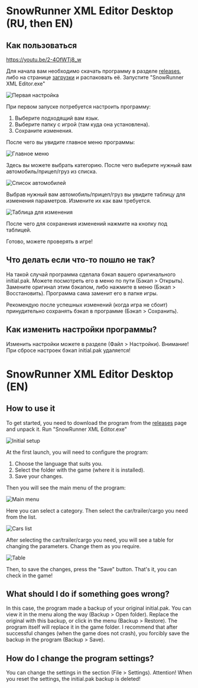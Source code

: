 # SnowRunner XML Editor Desktop (RU, then EN)

## Как пользоваться

<https://youtu.be/2-4OfWTj8_w>

Для начала вам необходимо скачать программу в разделе [releases](https://github.com/VerZsuT/SnowRunner-XML-Editor-Desktop/releases), либо на странице [загрузки](https://verzsut.github.io/SnowRunner-XML-Editor-Desktop/download.html) и распаковать её. Запустите "SnowRunner XML Editor.exe"

![Первая настройка](https://image.modcdn.io/members/4a97/2992192/profile/2021-04-2.png)

При первом запуске потребуется настроить программу:

1. Выберите подходящий вам язык.
2. Выберите папку с игрой (там куда она установлена).
3. Сохраните изменения.

После чего вы увидите главное меню программы:

![Главное меню](https://image.modcdn.io/members/4a97/2992192/profile/2021-04-2.1.png)

Здесь вы можете выбрать категорию.
После чего выберите нужный вам автомобиль/прицеп/груз из списка.

![Список автомобилей](https://image.modcdn.io/members/4a97/2992192/profile/2021-04-2.2.png)

Выбрав нужный вам автомобиль/прицеп/груз вы увидите таблицу для изменения параметров. Измените их как вам требуется.

![Таблица для изменения](https://image.modcdn.io/members/4a97/2992192/profile/2021-04-2.7.png)

После чего для сохранения изменений нажмите на кнопку под таблицей.

Готово, можете проверять в игре!

## Что делать если что-то пошло не так?

На такой случай программа сделала бэкап вашего оригинального initial.pak. Можете посмотреть его в меню по пути (Бэкап > Открыть).
Замените оригинал этим бэкапом, либо нажмите в меню (Бэкап > Восстановить). Программа сама заменит его в папке игры.

Рекомендую после успешных изменений (когда игра не сбоит) принудительно сохранять бэкап в программе (Бэкап > Сохранить).

## Как изменить настройки программы?

Изменить настройки можете в разделе (Файл > Настройки).
Внимание! При сбросе настроек бэкап initial.pak удаляется!

# SnowRunner XML Editor Desktop (EN)

## How to use it

To get started, you need to download the program from the [releases](https://github.com/VerZsuT/SnowRunner-XML-Editor-Desktop/releases) page and unpack it. Run "SnowRunner XML Editor.exe"

![Initial setup](https://image.modcdn.io/members/4a97/2992192/profile/2021-04-2.3.png)

At the first launch, you will need to configure the program:

1. Choose the language that suits you.
2. Select the folder with the game (where it is installed).
3. Save your changes.

Then you will see the main menu of the program:

![Main menu](https://image.modcdn.io/members/4a97/2992192/profile/2021-04-2.4.png)

Here you can select a category.
Then select the car/trailer/cargo you need from the list.

![Cars list](https://image.modcdn.io/members/4a97/2992192/profile/2021-04-2.5.png)

After selecting the car/trailer/cargo you need, you will see a table for changing the parameters. Change them as you require.

![Table](https://image.modcdn.io/members/4a97/2992192/profile/2021-04-2.6.png)

Then, to save the changes, press the "Save" button.
That's it, you can check in the game!

## What should I do if something goes wrong?

In this case, the program made a backup of your original initial.pak. You can view it in the menu along the way (Backup > Open folder).
Replace the original with this backup, or click in the menu (Backup > Restore). The program itself will replace it in the game folder.
I recommend that after successful changes (when the game does not crash), you forcibly save the backup in the program (Backup > Save).

## How do I change the program settings?

You can change the settings in the section (File > Settings).
Attention! When you reset the settings, the initial.pak backup is deleted!
